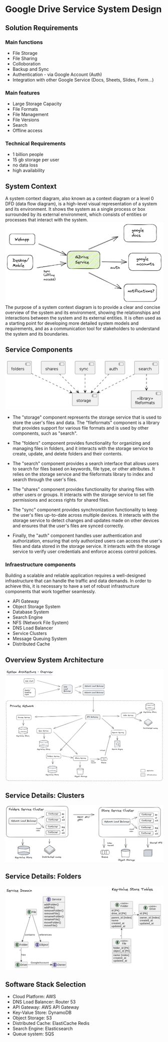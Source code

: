 # Google Drive Service System Design

## Solution Requirements

### Main functions
- File Storage
- File Sharing
- Colloboration
- Backup and Sync
- Authentication - via Google Account (Auth)
- Integration with other Google Service (Docs, Sheets, Slides, Form...)

### Main features

- Large Storage Capacity
- File Formats
- File Management
- File Versions
- Search
- Offline access

### Technical Requirements

- 1 billion people
- 15 gb storage per user
- no data loss
- high availability

## System Context

A system context diagram, also known as a context diagram or a level 0 DFD (data flow diagram), is a high-level visual representation of a system and its environment. It shows the system as a single process or box surrounded by its external environment, which consists of entities or processes that interact with the system.
![](images/system-context.png)
The purpose of a system context diagram is to provide a clear and concise overview of the system and its environment, showing the relationships and interactions between the system and its external entities. It is often used as a starting point for developing more detailed system models and requirements, and as a communication tool for stakeholders to understand the system and its boundaries.

## Service Components

![](images/components.png)

- The "storage" component represents the storage service that is used to store the user's files and data. The "fileformats" component is a library that provides support for various file formats and is used by other components, such as "search".

- The "folders" component provides functionality for organizing and managing files in folders, and it interacts with the storage service to create, update, and delete folders and their contents.

- The "search" component provides a search interface that allows users to search for files based on keywords, file type, or other attributes. It relies on the storage service and the fileformats library to index and search through the user's files.

- The "shares" component provides functionality for sharing files with other users or groups. It interacts with the storage service to set file permissions and access rights for shared files.

- The "sync" component provides synchronization functionality to keep the user's files up-to-date across multiple devices. It interacts with the storage service to detect changes and updates made on other devices and ensures that the user's files are synced correctly.

- Finally, the "auth" component handles user authentication and authorization, ensuring that only authorized users can access the user's files and data stored in the storage service. It interacts with the storage service to verify user credentials and enforce access control policies.

### Infraestructure components

Building a scalable and reliable application requires a well-designed infrastructure that can handle the traffic and data demands. In order to achieve this, it is necessary to have a set of robust infrastructure components that work together seamlessly.

- API Gateway
- Object Storage System
- Database System
- Search Engine
- NFS (Network File System)
- DNS Load Balancer
- Service Clusters
- Message Queuing System
- Distributed Cache

## Overview System Architecture

![](images/system-architecture-overview.png)

## Service Details: Clusters

![](images/service-clusters.png)

## Service Details: Folders

![](images/service-domain-folders.png)


## Software Stack Selection

- Cloud Platform: AWS
- DNS Load Balancer: Router 53
- API Gateway: AWS API Gateway
- Key-Value Store: DynamoDB
- Object Storage: S3
- Distributed Cache: ElastiCache Redis
- Search Engine: Elasticsearch
- Queue system: SQS
